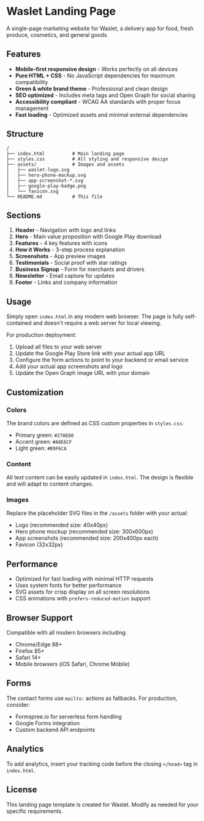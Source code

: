 # Waslet Landing Page

A single-page marketing website for Waslet, a delivery app for food, fresh produce, cosmetics, and general goods.

## Features

- **Mobile-first responsive design** - Works perfectly on all devices
- **Pure HTML + CSS** - No JavaScript dependencies for maximum compatibility
- **Green & white brand theme** - Professional and clean design
- **SEO optimized** - Includes meta tags and Open Graph for social sharing
- **Accessibility compliant** - WCAG AA standards with proper focus management
- **Fast loading** - Optimized assets and minimal external dependencies

## Structure

```
/
├── index.html          # Main landing page
├── styles.css          # All styling and responsive design
├── assets/             # Images and assets
│   ├── waslet-logo.svg
│   ├── hero-phone-mockup.svg
│   ├── app-screenshot-*.svg
│   ├── google-play-badge.png
│   └── favicon.svg
└── README.md           # This file
```

## Sections

1. **Header** - Navigation with logo and links
2. **Hero** - Main value proposition with Google Play download
3. **Features** - 4 key features with icons
4. **How it Works** - 3-step process explanation
5. **Screenshots** - App preview images
6. **Testimonials** - Social proof with star ratings
7. **Business Signup** - Form for merchants and drivers
8. **Newsletter** - Email capture for updates
9. **Footer** - Links and company information

## Usage

Simply open `index.html` in any modern web browser. The page is fully self-contained and doesn't require a web server for local viewing.

For production deployment:
1. Upload all files to your web server
2. Update the Google Play Store link with your actual app URL
3. Configure the form actions to point to your backend or email service
4. Add your actual app screenshots and logo
5. Update the Open Graph image URL with your domain

## Customization

### Colors
The brand colors are defined as CSS custom properties in `styles.css`:
- Primary green: `#27AE60`
- Accent green: `#A8E6CF` 
- Light green: `#B9F6CA`

### Content
All text content can be easily updated in `index.html`. The design is flexible and will adapt to content changes.

### Images
Replace the placeholder SVG files in the `/assets` folder with your actual:
- Logo (recommended size: 40x40px)
- Hero phone mockup (recommended size: 300x600px)
- App screenshots (recommended size: 200x400px each)
- Favicon (32x32px)

## Performance

- Optimized for fast loading with minimal HTTP requests
- Uses system fonts for better performance
- SVG assets for crisp display on all screen resolutions
- CSS animations with `prefers-reduced-motion` support

## Browser Support

Compatible with all modern browsers including:
- Chrome/Edge 88+
- Firefox 85+
- Safari 14+
- Mobile browsers (iOS Safari, Chrome Mobile)

## Forms

The contact forms use `mailto:` actions as fallbacks. For production, consider:
- Formspree.io for serverless form handling
- Google Forms integration
- Custom backend API endpoints

## Analytics

To add analytics, insert your tracking code before the closing `</head>` tag in `index.html`.

## License

This landing page template is created for Waslet. Modify as needed for your specific requirements.